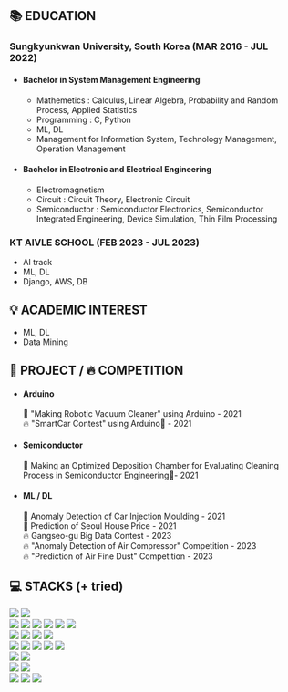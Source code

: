 ## 📚 EDUCATION
### Sungkyunkwan University, South Korea (MAR 2016 - JUL 2022)
  - #### Bachelor in System Management Engineering  <br>
    - Mathemetics : Calculus, Linear Algebra, Probability and Random Process, Applied Statistics
    - Programming : C, Python
    - ML, DL
    - Management for Information System, Technology Management, Operation Management
  - #### Bachelor in Electronic and Electrical Engineering
      - Electromagnetism
      - Circuit : Circuit Theory, Electronic Circuit
      - Semiconductor : Semiconductor Electronics, Semiconductor Integrated Engineering, Device Simulation, Thin Film Processing
### KT AIVLE SCHOOL (FEB 2023 - JUL 2023)
  - AI track
  - ML, DL
  - Django, AWS, DB

## 💡 ACADEMIC INTEREST
  - ML, DL
  - Data Mining

## 📃 PROJECT / 🔥 COMPETITION
  - #### Arduino
    📃 "Making Robotic Vacuum Cleaner" using Arduino - 2021  <br>
    🔥 "SmartCar Contest" using Arduino🥇 - 2021  <br>
  - #### Semiconductor
    📃 Making an Optimized Deposition Chamber for Evaluating Cleaning Process in Semiconductor Engineering🥈- 2021
  - #### ML / DL
    📃 Anomaly Detection of Car Injection Moulding - 2021  <br>
    📃 Prediction of Seoul House Price - 2021  <br>
    🔥 Gangseo-gu Big Data Contest - 2023  <br>
    🔥 "Anomaly Detection of Air Compressor" Competition - 2023  <br>
    🔥 "Prediction of Air Fine Dust" Competition - 2023

## 💻 STACKS (+ tried)
<span><img src="https://img.shields.io/badge/Python-3776AB?style=for-the-badge&logo=Python&logoColor=white"></span>
<span><img src="https://img.shields.io/badge/c-A8B9CC?style=for-the-badge&logo=c&logoColor=black"></span>  <br>
<span><img src="https://img.shields.io/badge/googlecolab-F9AB00?style=for-the-badge&logo=googlecolab&logoColor=white"></span>
<span><img src="https://img.shields.io/badge/anaconda-44A833?style=for-the-badge&logo=anaconda&logoColor=white"></span>
<span><img src="https://img.shields.io/badge/jupyter-F37626?style=for-the-badge&logo=jupyter&logoColor=white"></span>
<span><img src="https://img.shields.io/badge/pycharm-000000?style=for-the-badge&logo=pycharm&logoColor=white"></span>
<span><img src="https://img.shields.io/badge/visualstudio-5C2D91?style=for-the-badge&logo=visualstudio&logoColor=white"></span>
<span><img src="https://img.shields.io/badge/visualstudiocode-007ACC?style=for-the-badge&logo=visualstudiocode&logoColor=white"></span>  <br>
<span><img src="https://img.shields.io/badge/tensorflow-FF6F00?style=for-the-badge&logo=tensorflow&logoColor=white"></span>
<span><img src="https://img.shields.io/badge/keras-D00000?style=for-the-badge&logo=keras&logoColor=white"></span>
<span><img src="https://img.shields.io/badge/numpy-013243?style=for-the-badge&logo=numpy&logoColor=white"></span>
<span><img src="https://img.shields.io/badge/pandas-150458?style=for-the-badge&logo=pandas&logoColor=white"></span>  <br>
<span><img src="https://img.shields.io/badge/django-092E20?style=for-the-badge&logo=django&logoColor=white"></span>
<span><img src="https://img.shields.io/badge/HTML5-E34F26?style=for-the-badge&logo=HTML5&logoColor=white"></span>
<span><img src="https://img.shields.io/badge/CSS3-1572B6?style=for-the-badge&logo=CSS3&logoColor=white"></span>
<span><img src="https://img.shields.io/badge/javascript-F7DF1E?style=for-the-badge&logo=javascript&logoColor=black"></span>
<span><img src="https://img.shields.io/badge/bootstrap-7952B3?style=for-the-badge&logo=bootstrap&logoColor=white"></span>  <br>
<span><img src="https://img.shields.io/badge/mysql-4479A1?style=for-the-badge&logo=mysql&logoColor=white"></span>
<span><img src="https://img.shields.io/badge/sqlite-003B57?style=for-the-badge&logo=sqlite&logoColor=white"></span>  <br>
<span><img src="https://img.shields.io/badge/linux-FCC624?style=for-the-badge&logo=linux&logoColor=black"></span>
<span><img src="https://img.shields.io/badge/amazonaws-232F3E?style=for-the-badge&logo=amazonaws&logoColor=white"></span>  <br>
<span><img src="https://img.shields.io/badge/github-181717?style=for-the-badge&logo=github&logoColor=white"></span>
<span><img src="https://img.shields.io/badge/notion-000000?style=for-the-badge&logo=notion&logoColor=white"></span>
<span><img src="https://img.shields.io/badge/discord-5865F2?style=for-the-badge&logo=discord&logoColor=white"></span>
